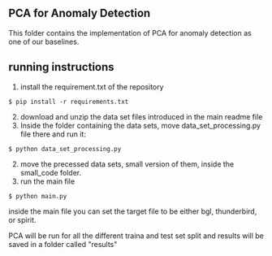 ## PCA for Anomaly Detection
 This folder contains the implementation of PCA for anomaly detection as one of our baselines.
 
## running instructions
1. install the requirement.txt of the repository
```
$ pip install -r requirements.txt
```
2. download and unzip the data set files introduced in the main readme file
3. Inside the folder containing the data sets, move data_set_processing.py file there and run it:
```
$ python data_set_processing.py
```
2. move the precessed data sets, small version of them, inside the small_code folder. 
3. run the main file
``` shell script
$ python main.py
```

inside the main file you can set the target file to be either bgl, thunderbird, or spirit.

PCA will be run for all the different traina and test set split and results will be saved in a folder called "results"
